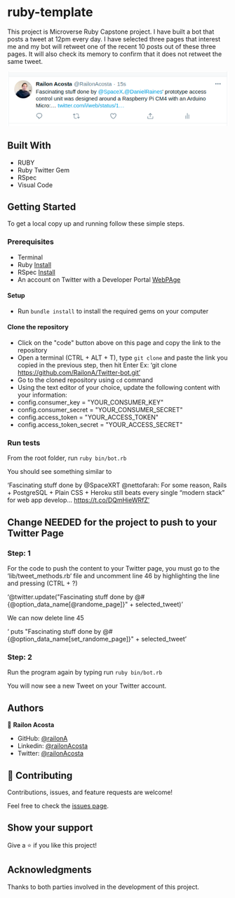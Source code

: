 # ruby-template


This project is Microverse Ruby Capstone project. I have built a bot that posts a tweet at 12pm every day. I have selected three pages that interest me and my bot will retweet one of the recent 10 posts out of these three pages. It will also check its memory to confirm that it does not retweet the same tweet. 

![screenshot](./twitter-Screenshot.png)
 
## Built With

- RUBY
- Ruby Twitter Gem
- RSpec
- Visual Code

## Getting Started

To get a local copy up and running follow these simple steps.

### Prerequisites

- Terminal
- Ruby [Install](https://www.theodinproject.com/courses/ruby-programming/lessons/installing-ruby-ruby-programming)
- RSpec [Install](https://www.theodinproject.com/courses/ruby-programming/lessons/introduction-to-rspec)
- An account on Twitter with a Developer Portal
[WebPAge](https://developer.twitter.com/en)

#### Setup
- Run `bundle install` to install the required gems on your computer


#### Clone the repository
- Click on the "code" button above on this page and copy the link to the repository
- Open a terminal (CTRL + ALT + T), type `git clone` and paste the link you copied in the previous step, then hit Enter
Ex: ‘git clone https://github.com/RailonA/Twitter-bot.git’
- Go to the cloned repository using `cd` command
- Using the text editor of your choice, update the following content with your information:
-   config.consumer_key        = "YOUR_CONSUMER_KEY"
-  config.consumer_secret      = "YOUR_CONSUMER_SECRET"
-   config.access_token        = "YOUR_ACCESS_TOKEN"
-  config.access_token_secret  = "YOUR_ACCESS_SECRET"


### Run tests

From the root folder, run `ruby bin/bot.rb`

You should see something similar to
 
‘Fascinating stuff done by @SpaceXRT @nettofarah: For some reason, Rails + PostgreSQL + Plain CSS + Heroku still beats every single “modern stack” for web app develop… https://t.co/DQmHieWRfZ’

## Change NEEDED for the project to push to your Twitter Page
### Step: 1
For the code to push the content to your Twitter page, you must go to the ‘lib/tweet_methods.rb‘ file and uncomment line 46 by highlighting the line and pressing  (CTRL + ?)

‘@twitter.update("Fascinating stuff done by @#{@option_data_name[@randome_page]}" + selected_tweet)’

We can now delete line 45

‘   puts "Fascinating stuff done by @#{@option_data_name[set_randome_page]}" + selected_tweet’

### Step: 2
Run the program again by typing run `ruby bin/bot.rb`

You will now see a new Tweet on your Twitter account.

## Authors

👤 **Railon Acosta**
- GitHub: [@railonA](https://github.com/RailonA)
- Linkedin: [@railonAcosta](https://www.linkedin.com/in/railon-acosta-81265180/)
- Twitter: [@railonAcosta](https://twitter.com/RailonAcosta)

## 🤝 Contributing

Contributions, issues, and feature requests are welcome!

Feel free to check the [issues page](https://github.com/RailonA/Twitter-bot/issues).

## Show your support

Give a ⭐️ if you like this project!

## Acknowledgments

Thanks to both parties involved in the development of this project.


